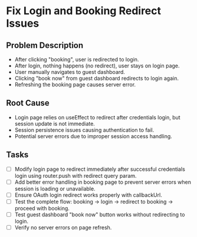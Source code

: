 # Fix Login and Booking Redirect Issues

## Problem Description
- After clicking "booking", user is redirected to login.
- After login, nothing happens (no redirect), user stays on login page.
- User manually navigates to guest dashboard.
- Clicking "book now" from guest dashboard redirects to login again.
- Refreshing the booking page causes server error.

## Root Cause
- Login page relies on useEffect to redirect after credentials login, but session update is not immediate.
- Session persistence issues causing authentication to fail.
- Potential server errors due to improper session access handling.

## Tasks
- [ ] Modify login page to redirect immediately after successful credentials login using router.push with redirect query param.
- [ ] Add better error handling in booking page to prevent server errors when session is loading or unavailable.
- [ ] Ensure OAuth login redirect works properly with callbackUrl.
- [ ] Test the complete flow: booking -> login -> redirect to booking -> proceed with booking.
- [ ] Test guest dashboard "book now" button works without redirecting to login.
- [ ] Verify no server errors on page refresh.
